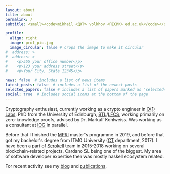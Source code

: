 ```yaml
---
layout: about
title: about
permalink: /
subtitle: <small><code>mikhail <ДОТ> volkhov <ПЕСИК> ed.ac.uk</code></small>

profile:
  align: right
  image: prof_pic.jpg
  image_circular: false # crops the image to make it circular
#  address: >
#  address: >
#    <p>555 your office number</p>
#    <p>123 your address street</p>
#    <p>Your City, State 12345</p>

news: false  # includes a list of news items
latest_posts: false  # includes a list of the newest posts
selected_papers: false # includes a list of papers marked as "selected={true}"
social: true  # includes social icons at the bottom of the page
---
```


Cryptography enthusiast, currently working as a crypto engineer in [O(1) Labs](https://o1labs.org/). PhD from the University of Edinburgh, [BTL](https://www.ed.ac.uk/informatics/blockchain)/[LFCS](https://www.ed.ac.uk/studying/postgraduate/degrees/index.php?r=site/view&id=493), working primarily on zero-knowledge proofs, advised by Dr. Markulf Kohlweiss. Was working as a consultant at [IOG](https://iohk.io/) in parallel.

Before that I finished the [MPRI](https://wikimpri.dptinfo.ens-cachan.fr/doku.php) master's programme in 2019, and before that got my bachelor's degree from ITMO University ([CT](https://ditp.ifmo.ru/en/) department, 2017). I have been a part of [Serokell](https://serokell.io/) team in 2015-2018 working on several blockchain-related projects, Cardano SL being one of the biggest. My area of software developer expertise then was mostly haskell ecosystem related.

For recent activity see my [blog](/blog) and [publications](/publications).
